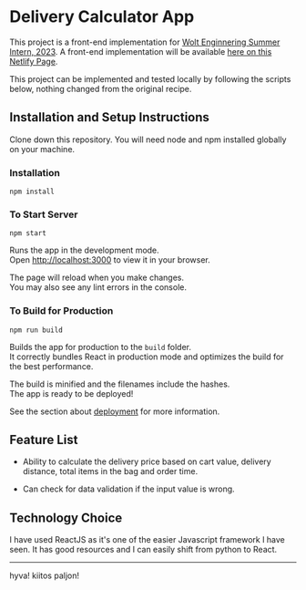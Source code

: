 # Delivery Calculator App

This project is a front-end implementation for [Wolt Enginnering Summer Intern, 2023](https://github.com/woltapp/engineering-summer-intern-2023). A front-end implementation will be available [here on this Netlify Page](https://snazzy-pasca-f6014b.netlify.app/).

This project can be implemented and tested locally by following the scripts below, nothing changed from the original recipe.

## Installation and Setup Instructions

Clone down this repository. You will need node and npm installed globally on your machine.

### Installation

`npm install`

### To Start Server

`npm start`

Runs the app in the development mode.\
Open [http://localhost:3000](http://localhost:3000) to view it in your browser.

The page will reload when you make changes.\
You may also see any lint errors in the console.

### To Build for Production

`npm run build`

Builds the app for production to the `build` folder.\
It correctly bundles React in production mode and optimizes the build for the best performance.

The build is minified and the filenames include the hashes.\
The app is ready to be deployed!

See the section about [deployment](https://facebook.github.io/create-react-app/docs/deployment) for more information.

## Feature List

* Ability to calculate the delivery price based on cart value, delivery distance, total items in the bag and order time.

* Can check for data validation if the input value is wrong.

## Technology Choice

I have used ReactJS as it's one of the easier Javascript framework I have seen. It has good resources and I can easily shift from python to React.

---------

hyva! kiitos paljon!
